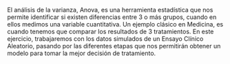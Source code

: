 El análisis de la varianza, Anova, es una herramienta estadística que nos permite identificar si existen diferencias entre 3 o más grupos, cuando en ellos medimos una variable cuantitativa. Un ejemplo clásico en Medicina, es cuando tenemos que comparar los resultados de 3 tratamientos. En este ejercicio, trabajaremos con los datos simulados de un Ensayo Clínico Aleatorio, pasando por las diferentes etapas que nos permitirán obtener un modelo para tomar la mejor decisión de tratamiento.
